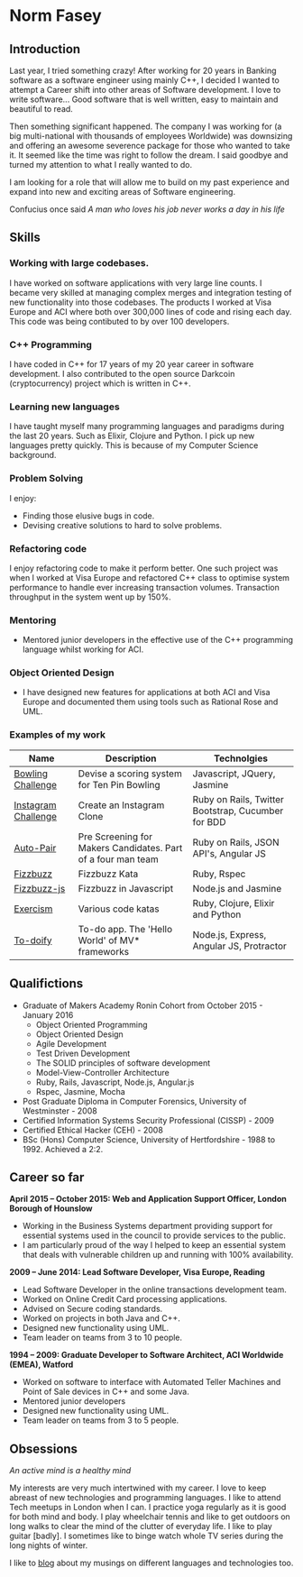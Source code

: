 # Norm Fasey

## Introduction

Last year, I tried something crazy! After working for 20 years in Banking software as a software engineer using mainly C++, I decided I wanted to attempt a Career shift into other areas of Software development. I love to write software... Good software that is well written, easy to maintain and beautiful to read. 

Then something significant happened. The company I was working for (a big multi-national with thousands of employees Worldwide) was downsizing and offering an awesome severence package for those who wanted to take it. It seemed like the time was right to follow the dream. I said goodbye and turned my attention to what I really wanted to do. 

I am looking for a role that will allow me to build on my past experience and expand into new and exciting areas of Software engineering.

Confucius once said *A man who loves his job never works a day in his life* 

## Skills

### Working with large codebases.

I have worked on software applications with very large line counts. I became very skilled at managing complex merges and integration testing of new functionality into those codebases. The products I worked at Visa Europe and ACI where both over 300,000 lines of code and rising each day. This code was being contibuted to by over 100 developers.

### C++ Programming

I have coded in C++ for 17 years of my 20 year career in software development. I also contributed to the open source Darkcoin (cryptocurrency) project which is written in C++.

### Learning new languages

I have taught myself many programming languages and paradigms during the last 20 years. Such as Elixir, Clojure and Python. I pick up new languages pretty quickly. This is because of my Computer Science background.

### Problem Solving

I enjoy: 

* Finding those elusive bugs in code. 
* Devising creative solutions to hard to solve problems. 

### Refactoring code

I enjoy refactoring code to make it perform better. One such project was when I worked at Visa Europe and refactored C++ class to optimise system performance to handle ever increasing transaction volumes. Transaction throughput in the system went up by 150%.

### Mentoring

* Mentored junior developers in the effective use of the C++ programming language whilst working for ACI. 

### Object Oriented Design

* I have designed new features for applications at both ACI and Visa Europe and documented them using tools such as Rational Rose and UML.

### Examples of my work

| Name              | Description                                 | Technolgies |
| --- | --- | --- |
| [Bowling Challenge](https://github.com/DeathRay1977/bowling-challenge) | Devise a scoring system for Ten Pin Bowling | Javascript, JQuery, Jasmine | 
| [Instagram Challenge](https://github.com/DeathRay1977/instagram-challenge) | Create an Instagram Clone | Ruby on Rails, Twitter Bootstrap, Cucumber for BDD |
| [Auto-Pair](https://github.com/DeathRay1977/Auto-pair) | Pre Screening for Makers Candidates. Part of a four man team | Ruby on Rails, JSON API's, Angular JS |
| [Fizzbuzz](https://github.com/DeathRay1977/fizzbuzz)| Fizzbuzz Kata | Ruby, Rspec |
| [Fizzbuzz-js](https://github.com/DeathRay1977/fizzbuzz-js)| Fizzbuzz in Javascript | Node.js and Jasmine |
| [Exercism](https://github.com/DeathRay1977/exercism) | Various code katas | Ruby, Clojure, Elixir and Python |
| [To-doify](https://github.com/DeathRay1977/todo_challenge) | To-do app. The 'Hello World' of MV* frameworks | Node.js, Express, Angular JS, Protractor |

## Qualifictions

* Graduate of Makers Academy Ronin Cohort from October 2015 - January 2016
   * Object Oriented Programming
   * Object Oriented Design
   * Agile Development
   * Test Driven Development 
   * The SOLID principles of software development
   * Model-View-Controller Architecture
   * Ruby, Rails, Javascript, Node.js, Angular.js
   * Rspec, Jasmine, Mocha
* Post Graduate Diploma in Computer Forensics, University of Westminster - 2008
* Certified Information Systems Security Professional (CISSP) - 2009
* Certified Ethical Hacker (CEH) - 2008
* BSc (Hons) Computer Science, University of Hertfordshire - 1988 to 1992. Achieved a 2:2.

## Career so far

**April 2015 – October 2015: Web and Application Support Officer, London Borough of Hounslow**
* Working in the Business Systems department providing support for essential systems used in the council to provide services to the public. 
* I am particularly proud of the way I helped to keep an essential system that deals with vulnerable children up and running with 100% availability.

**2009 – June 2014: Lead Software Developer, Visa Europe, Reading**
* Lead Software Developer in the online transactions development team. 
* Worked on Online Credit Card processing applications.
* Advised on Secure coding standards.
* Worked on projects in both Java and C++.
* Designed new functionality using UML.
* Team leader on teams from 3 to 10 people.


**1994 – 2009: Graduate Developer to Software Architect, ACI Worldwide (EMEA), Watford**
* Worked on software to interface with Automated Teller Machines and Point of Sale devices in C++ and some Java.
* Mentored junior developers
* Designed new functionality using UML.
* Team leader on teams from 3 to 5 people.

## Obsessions

*An active mind is a healthy mind*

My interests are very much intertwined with my career. I love to keep abreast of new technologies and programming languages. I like to attend Tech meetups in London when I can. I practice yoga regularly as it is good for both mind and body. I play wheelchair tennis and like to get outdoors on long walks to clear the mind of the clutter of everyday life. I like to play guitar [badly]. I sometimes like to binge watch whole TV series during the long nights of winter.

I like to [blog](http://deathray1977.net/thinking/) about my musings on different languages and technologies too.
